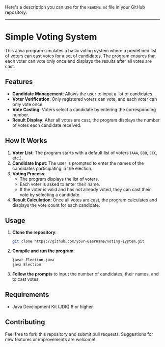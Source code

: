 Here's a description you can use for the `README.md` file in your GitHub repository:

---

# Simple Voting System

This Java program simulates a basic voting system where a predefined list of voters can cast votes for a set of candidates. The program ensures that each voter can vote only once and displays the results after all votes are cast.

## Features

- **Candidate Management**: Allows the user to input a list of candidates.
- **Voter Verification**: Only registered voters can vote, and each voter can only vote once.
- **Vote Casting**: Voters select a candidate by entering the corresponding number.
- **Result Display**: After all votes are cast, the program displays the number of votes each candidate received.

## How It Works

1. **Voter List**: The program starts with a default list of voters (`AAA`, `BBB`, `CCC`, etc.).
2. **Candidate Input**: The user is prompted to enter the names of the candidates participating in the election.
3. **Voting Process**:
    - The program displays the list of voters.
    - Each voter is asked to enter their name.
    - If the voter is valid and has not already voted, they can cast their vote by selecting a candidate.
4. **Result Calculation**: Once all votes are cast, the program calculates and displays the vote count for each candidate.

## Usage

1. **Clone the repository**:
   ```bash
   git clone https://github.com/your-username/voting-system.git
   ```
2. **Compile and run the program**:
   ```bash
   javac Election.java
   java Election
   ```
3. **Follow the prompts** to input the number of candidates, their names, and to cast votes.

## Requirements

- Java Development Kit (JDK) 8 or higher.

## Contributing

Feel free to fork this repository and submit pull requests. Suggestions for new features or improvements are welcome!



